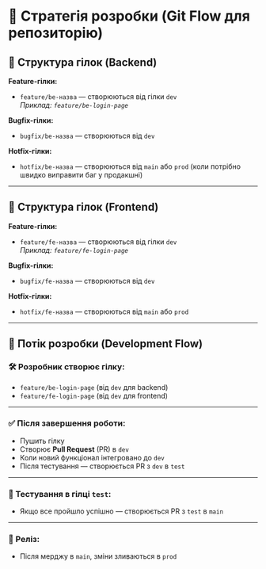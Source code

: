 # 🔁 Стратегія розробки (Git Flow для репозиторію)

## 🔧 Структура гілок (Backend)

**Feature-гілки:**
- `feature/be-назва` — створюються від гілки `dev`  
  _Приклад: `feature/be-login-page`_

**Bugfix-гілки:**
- `bugfix/be-назва` — створюються від `dev`

**Hotfix-гілки:**
- `hotfix/be-назва` — створюються від `main` або `prod` (коли потрібно швидко виправити баг у продакшні)

---

## 🔧 Структура гілок (Frontend)

**Feature-гілки:**
- `feature/fe-назва` — створюються від гілки `dev`  
  _Приклад: `feature/fe-login-page`_

**Bugfix-гілки:**
- `bugfix/fe-назва` — створюються від `dev`

**Hotfix-гілки:**
- `hotfix/fe-назва` — створюються від `main` або `prod`

---

## 🔄 Потік розробки (Development Flow)

### 🛠️ Розробник створює гілку:
- `feature/be-login-page` (від `dev` для backend)
- `feature/fe-login-page` (від `dev` для frontend)

---

### ✅ Після завершення роботи:
- Пушить гілку
- Створює **Pull Request** (PR) в `dev`
- Коли новий функціонал інтегровано до `dev`
- Після тестування — створюється PR з `dev` в `test`

---

### 🧪 Тестування в гілці `test`:
- Якщо все пройшло успішно — створюється PR з `test` в `main`

---

### 🚀 Реліз:
- Після мерджу в `main`, зміни зливаються в `prod`

